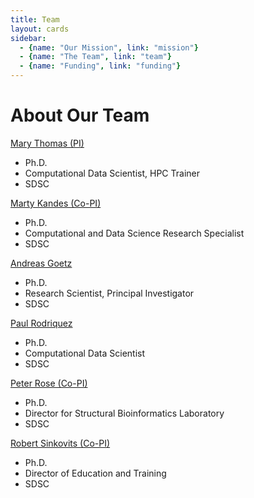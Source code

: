 ```yaml
---
title: Team
layout: cards
sidebar: 
  - {name: "Our Mission", link: "mission"}
  - {name: "The Team", link: "team"}
  - {name: "Funding", link: "funding"}
---
```


# About Our Team

[Mary Thomas (PI)](mary_thomas)
- Ph.D.
- Computational Data Scientist, HPC Trainer
- SDSC

[Marty Kandes (Co-PI)](marty_kandes)
- Ph.D.
- Computational and Data Science Research Specialist
- SDSC

[Andreas Goetz](andreas_goetz)
- Ph.D.
- Research Scientist, Principal Investigator
- SDSC

[Paul Rodriquez](paul_rodriquez)
- Ph.D.
- Computational Data Scientist
- SDSC

[Peter Rose (Co-PI)](peter_rose)
- Ph.D.
- Director for Structural Bioinformatics Laboratory
- SDSC

[Robert Sinkovits (Co-PI)](robert_sinkovits)
- Ph.D.
- Director of Education and Training
- SDSC